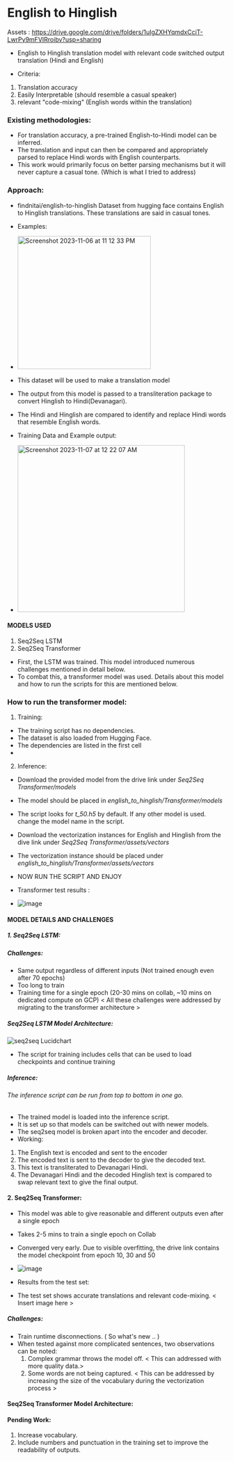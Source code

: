 # English to Hinglish 

Assets : https://drive.google.com/drive/folders/1uIgZXHYqmdxCciT-LwrPy9mFVIRroibv?usp=sharing

- English to Hinglish translation model with relevant code switched output translation (Hindi and English)

- Criteria: 
1. Translation accuracy
2. Easily Interpretable (should resemble a casual speaker)
3. relevant "code-mixing" (English words within the translation)

### Existing methodologies:
- For translation accuracy, a pre-trained English-to-Hindi model can be inferred.
- The translation and input can then be compared and appropriately parsed to replace Hindi words with English counterparts.
- This work would primarily focus on better parsing mechanisms but it will never capture a casual tone. (Which is what I tried to address)

### Approach:
- findnitai/english-to-hinglish Dataset from hugging face contains English to Hinglish translations. These translations are said in casual tones.
- Examples:
- <img width="306" alt="Screenshot 2023-11-06 at 11 12 33 PM" src="https://github.com/Haseebae/English_to_hinglish_LSTM/assets/75690804/9d896989-47b5-41c7-b62e-b780d4e1ac9f">
- This dataset will be used to make a translation model
- The output from this model is passed to a transliteration package to convert Hinglish to Hindi(Devanagari).
- The Hindi and Hinglish are compared to identify and replace Hindi words that resemble English words.

- Training Data and Example output:
- <img width="384" alt="Screenshot 2023-11-07 at 12 22 07 AM" src="https://github.com/Haseebae/English_to_hinglish_LSTM/assets/75690804/01b73998-73a8-4de7-8533-78a126ce784a">

#### MODELS USED
1. Seq2Seq LSTM
2. Seq2Seq Transformer

- First, the LSTM was trained. This model introduced numerous challenges mentioned in detail below.
- To combat this, a transformer model was used. Details about this model and how to run the scripts for this are mentioned below.

### How to run the transformer model:

1. Training:
- The training script has no dependencies.
- The dataset is also loaded from Hugging Face.
- The dependencies are listed in the first cell
- 
2. Inference:
- Download the provided model from the drive link under *Seq2Seq Transformer/models*
- The model should be placed in *english_to_hinglish/Transformer/models*
- The script looks for *t_50.h5* by default. If any other model is used. change the model name in the script.
- Download the vectorization instances for English and Hinglish from the dive link under *Seq2Seq Transformer/assets/vectors*
- The vectorization instance should be placed under *english_to_hinglish/Transformer/assets/vectors*
- NOW RUN THE SCRIPT AND ENJOY

- Transformer test results :
- ![image](https://github.com/Haseebae/English_to_hinglish/assets/75690804/d96952ab-ee83-4f89-8315-e61f66271b6f)


#### MODEL DETAILS AND CHALLENGES

##### 1. Seq2Seq LSTM:

##### Challenges:
- Same output regardless of different inputs (Not trained enough even after 70 epochs)
- Too long to train
- Training time for a single epoch (20-30 mins on collab, ~10 mins on dedicated compute on GCP)
< All these challenges were addressed by migrating to the transformer architecture >

##### Seq2Seq LSTM Model Architecture:

![seq2seq Lucidchart](https://github.com/Haseebae/English_to_hinglish_LSTM/assets/75690804/4aadaed3-6b0c-4665-a98d-92575c859d0c)
- The script for training includes cells that can be used to load checkpoints and continue training
##### Inference:
###### The inference script can be run from top to bottom in one go.
- The trained model is loaded into the inference script.
- It is set up so that models can be switched out with newer models.
- The seq2seq model is broken apart into the encoder and decoder.
- Working:
1. The English text is encoded and sent to the encoder
2. The encoded text is sent to the decoder to give the decoded text.
3. This text is transliterated to Devanagari Hindi.
4. The Devanagari Hindi and the decoded Hinglish text is compared to swap relevant text to give the final output.

#### 2. Seq2Seq Transformer:

- This model was able to give reasonable and different outputs even after a single epoch
- Takes 2-5 mins to train a single epoch on Collab
- Converged very early. Due to visible overfitting, the drive link contains the model checkpoint from epoch 10, 30 and 50
- ![image](https://github.com/Haseebae/English_to_hinglish/assets/75690804/b1678650-b313-41a8-add6-7add37aa7555)


- Results from the test set:
- The test set shows accurate translations and relevant code-mixing.
< Insert image here >

##### Challenges:
- Train runtime disconnections. ( So what's new .. )
- When tested against more complicated sentences, two observations can be noted:
  1. Complex grammar throws the model off. < This can addressed with more quality data.>
  2. Some words are not being captured. < This can be addressed by increasing the size of the vocabulary during the vectorization process >

#### Seq2Seq Transformer Model Architecture:

#### Pending Work:
1. Increase vocabulary.
2. Include numbers and punctuation in the training set to improve the readability of outputs.







   


